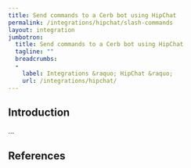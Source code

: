 ```yaml
---
title: Send commands to a Cerb bot using HipChat
permalink: /integrations/hipchat/slash-commands
layout: integration
jumbotron:
  title: Send commands to a Cerb bot using HipChat
  tagline: ""
  breadcrumbs:
  -
    label: Integrations &raquo; HipChat &raquo;
    url: /integrations/hipchat/
---
```


## Introduction

...

## References

[^]: <>